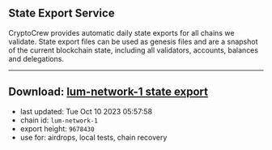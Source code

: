 ## State Export Service
CryptoCrew provides automatic daily state exports for all chains we validate. State export files can be used as genesis files and are a snapshot of the current blockchain state, including all validators, accounts, balances and delegations.

---
**Download: [lum-network-1 state export](https://dl.ccvalidators.com/SERVICE/lumnetwork/lum-network-1_export_9678430.json)**
---

- last updated: Tue Oct 10 2023 05:57:58
- chain id: `lum-network-1`
- export height: `9678430`
- use for: airdrops, local tests, chain recovery
